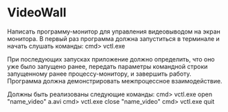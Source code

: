 # VideoWall
Написать программу-монитор для управления видеовыводом на экран монитора. В первый раз программа должна запуститься в терминале и начать слушать команды: 
cmd> vctl.exe 
 
При последующих запусках приложение должно определить, что оно уже было запущено ранее, передать параметры командной строки запущенному ранее процессу-монитору, и завершить работу. 
Программа должна демонстрировать межпроцессное взаимодействие. 
 
Должны быть реализованы следующие команды: 
cmd> vctl.exe open "name_video" a.avi 
cmd> vctl.exe close "name_video" 
cmd> vctl.exe quit 
